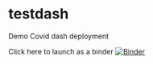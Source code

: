 # testdash
Demo Covid dash deployment

Click here to launch as a binder 
[![Binder](https://mybinder.org/badge_logo.svg)](https://mybinder.org/v2/gh/maanavb/testdash/HEAD?labpath=https%3A%2F%2Fhub.gke2.mybinder.org%2Fuser%2Fmaanavb-testdash-gfzi0gah%2Fvoila%2Frender%2FDashboard.ipynb)
